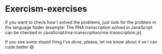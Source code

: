 # Exercism-exercises
If you want to check how I solved the problems, just look for the problem in the language folder (example: The RNA transcription solved in JavaScript can be checked in JavaScript/rna-transcription/rna-transcription.js).

If you see some stupid thing I've done, please, let me know about it so I can code better 😄
